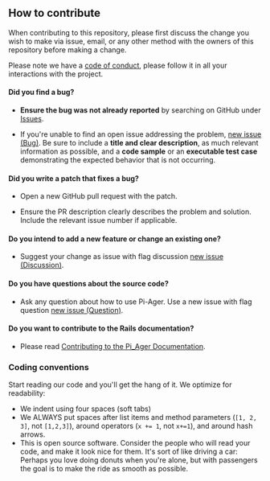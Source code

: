 ## How to contribute

When contributing to this repository, please first discuss the change you wish to make via issue,
email, or any other method with the owners of this repository before making a change.

Please note we have a [code of conduct](https://github.com/Tronje-the-Falconer/Pi-Ager/blob/master/CODE_OF_CONDUCT.md), please follow it in all your interactions with the project.

#### **Did you find a bug?**

* **Ensure the bug was not already reported** by searching on GitHub under [Issues](https://github.com/Tronje-the-Falconer/Pi-Ager/issues).

* If you're unable to find an open issue addressing the problem, [new issue (Bug)](https://github.com/Tronje-the-Falconer/Pi-Ager/issues/new?labels=Bug). Be sure to include a **title and clear description**, as much relevant information as possible, and a **code sample** or an **executable test case** demonstrating the expected behavior that is not occurring.

#### **Did you write a patch that fixes a bug?**

* Open a new GitHub pull request with the patch.

* Ensure the PR description clearly describes the problem and solution. Include the relevant issue number if applicable.

#### **Do you intend to add a new feature or change an existing one?**

* Suggest your change as issue with flag discussion [new issue (Discussion)](https://github.com/Tronje-the-Falconer/Pi-Ager/issues/new?labels=Discussion).

#### **Do you have questions about the source code?**

* Ask any question about how to use Pi-Ager. Use a new issue with flag question [new issue (Question)](https://github.com/Tronje-the-Falconer/Pi-Ager/issues/new?labels=Question).

#### **Do you want to contribute to the Rails documentation?**

* Please read [Contributing to the Pi_Ager Documentation](https://github.com/Tronje-the-Falconer/pi-ager/wiki).

### Coding conventions

Start reading our code and you'll get the hang of it. We optimize for readability:

  * We indent using four spaces (soft tabs)
  * We ALWAYS put spaces after list items and method parameters (`[1, 2, 3]`, not `[1,2,3]`), around operators (`x += 1`, not `x+=1`), and around hash arrows.
  * This is open source software. Consider the people who will read your code, and make it look nice for them. It's sort of like driving a car: Perhaps you love doing donuts when you're alone, but with passengers the goal is to make the ride as smooth as possible.

